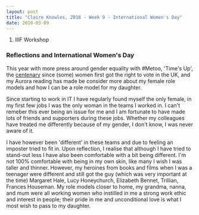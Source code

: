 ```yaml
---
layout: post
title: "Claire Knowles, 2018 - Week 9 - International Women's Day"
date: 2018-03-09
---
```


<ol>
<li>IIIF Workshop</li>
</ol>

<h3>Reflections and International Women's Day</h3>
<p>
This year with more press around gender equality with #Metoo, 'Time's Up', the <a href="https://en.wikipedia.org/wiki/Women%27s_suffrage_in_the_United_Kingdom" target="_blank">
centenary</a> since (some) women first got the right to vote in the UK, and my Aurora reading has made be consider more about my female role models and how I can be a role model for my daughter.</p>
<p>Since starting to work in IT I have regularly found myself the only female, in my first few jobs I was the only woman in the teams I worked in. I can't remeber this ever being an issue for me and 
I am fortunate to have made lots of friends and supporters during these jobs. Whether my colleagues have treated me differently because of my gender, I don't know, I was never aware of it.</p>
<p>I have however been 'different' in these teams and due to feeling an imposter tried to fit in. Upon reflection, I realise that although I have tried to stand-out less I have also 
been comfortable with a bit being different. I'm not 100% comfortable with being in my own skin, like many I wish I was taller and thinner. However, my heroines from books and films when I was a teenager were different and still got the guy (which was very important at the time) 
Margaret Hale, Lucy Honeychurch, Elizabeth Bennet, Trillian, Frances Houseman. My role models closer to home, my grandma, nanna, and mum were all working women who instilled in me a strong work ethic and interest in people; 
their pride in me and unconditional love is what I most wish to pass to my daughter.
</p>
